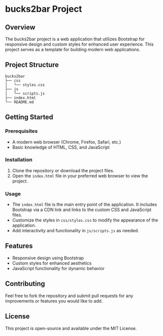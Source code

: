 # bucks2bar Project

## Overview
The bucks2bar project is a web application that utilizes Bootstrap for responsive design and custom styles for enhanced user experience. This project serves as a template for building modern web applications.

## Project Structure
```
bucks2bar
├── css
│   └── styles.css
├── js
│   └── scripts.js
├── index.html
└── README.md
```

## Getting Started

### Prerequisites
- A modern web browser (Chrome, Firefox, Safari, etc.)
- Basic knowledge of HTML, CSS, and JavaScript

### Installation
1. Clone the repository or download the project files.
2. Open the `index.html` file in your preferred web browser to view the project.

### Usage
- The `index.html` file is the main entry point of the application. It includes Bootstrap via a CDN link and links to the custom CSS and JavaScript files.
- Customize the styles in `css/styles.css` to modify the appearance of the application.
- Add interactivity and functionality in `js/scripts.js` as needed.

## Features
- Responsive design using Bootstrap
- Custom styles for enhanced aesthetics
- JavaScript functionality for dynamic behavior

## Contributing
Feel free to fork the repository and submit pull requests for any improvements or features you would like to add.

## License
This project is open-source and available under the MIT License.